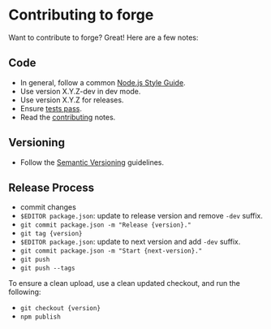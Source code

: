 Contributing to forge
=====================

Want to contribute to forge? Great! Here are a few notes:

Code
----

* In general, follow a common [Node.js Style Guide][].
* Use version X.Y.Z-dev in dev mode.
* Use version X.Y.Z for releases.
* Ensure [tests pass](./README.md#testing).
* Read the [contributing](./README.md#contributing) notes.

Versioning
----------

* Follow the [Semantic Versioning][] guidelines.

Release Process
---------------

* commit changes
* `$EDITOR package.json`: update to release version and remove `-dev` suffix.
* `git commit package.json -m "Release {version}."`
* `git tag {version}`
* `$EDITOR package.json`: update to next version and add `-dev` suffix.
* `git commit package.json -m "Start {next-version}."`
* `git push`
* `git push --tags`

To ensure a clean upload, use a clean updated checkout, and run the following:

* `git checkout {version}`
* `npm publish`

[Node.js Style Guide]: http://nodeguide.com/style.html
[jshint]: http://www.jshint.com/install/
[Semantic Versioning]: http://semver.org/
[README]: ./README.md
